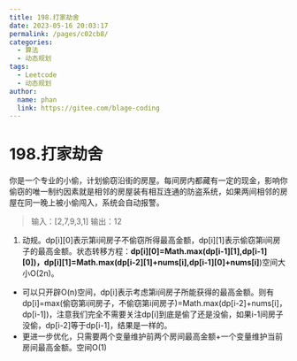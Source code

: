 ```yaml
---
title: 198.打家劫舍
date: 2023-05-16 20:03:17
permalink: /pages/c02cb8/
categories:
  - 算法
  - 动态规划
tags:
  - Leetcode
  - 动态规划
author: 
  name: phan
  link: https://gitee.com/blage-coding
---
```

# 198.打家劫舍

你是一个专业的小偷，计划偷窃沿街的房屋。每间房内都藏有一定的现金，影响你偷窃的唯一制约因素就是相邻的房屋装有相互连通的防盗系统，如果两间相邻的房屋在同一晚上被小偷闯入，系统会自动报警。

> 输入：[2,7,9,3,1]
> 输出：12

1. 动规。dp[i\][0\]表示第i间房子不偷窃所得最高金额，dp[i\][1\]表示偷窃第i间房子的最高金额。状态转移方程：**dp[i\][0\]=Math.max(dp[i-1\][1\],dp[i-1\][0\])，dp[i\][1\]=Math.max(dp[i-2\][1\]+nums[i\],dp[i-1\][0\]+nums[i\]**)空间大小O(2n)。

- 可以只开辟O(n)空间，dp[i\]表示考虑第i间房子所能获得的最高金额。则有
dp[i\]=max(偷窃第i间房子，不偷窃第i间房子)=Math.max(dp[i-2\]+nums[i\]，dp[i-1\])，注意我们完全不需要关注dp[i\]到底是偷了还是没偷，如果i-1间房子没偷，dp[i-2\]等于dp[i-1\]，结果是一样的。
- 更进一步优化，只需要两个变量维护前两个房间最高金额+一个变量维护当前房间最高金额。空间O(1)